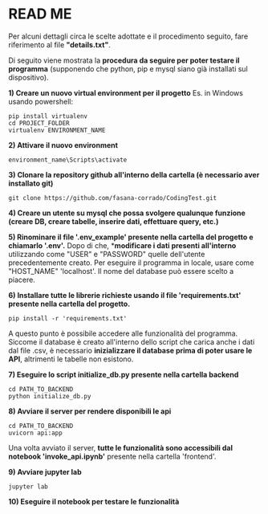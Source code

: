 # READ ME
Per alcuni dettagli circa le scelte adottate e il procedimento seguito, fare riferimento al file **"details.txt"**.

Di seguito viene mostrata la **procedura da seguire per poter testare il programma** (supponendo che python, pip e mysql siano già installati sul dispositivo).

**1) Creare un nuovo virtual environment per il progetto**
Es. in Windows usando powershell:
```
pip install virtualenv
cd PROJECT_FOLDER
virtualenv ENVIRONMENT_NAME
```

**2) Attivare il nuovo environment**
```
environment_name\Scripts\activate
```

**3) Clonare la repository github all'interno della cartella (è necessario aver installato git)**
```
git clone https://github.com/fasana-corrado/CodingTest.git
```

**4) Creare un utente su mysql che possa svolgere qualunque funzione (creare DB, creare tabelle, inserire dati, effettuare query, etc.)**

**5) Rinominare il file '.env_example' presente nella cartella del progetto e chiamarlo '.env'.**
   Dopo di che, ***modificare i dati presenti all'interno** utilizzando come "USER" e "PASSWORD" quelle dell'utente precedentemente creato. Per eseguire il programma in locale, usare come "HOST_NAME"
   'localhost'. Il nome del database può essere scelto a piacere.

**6) Installare tutte le librerie richieste usando il file 'requirements.txt' presente nella cartella del progetto.**
```
pip install -r 'requirements.txt'
```    
A questo punto è possibile accedere alle funzionalità del programma. Siccome il database è creato all'interno dello script che carica anche i dati dal file .csv, è necessario **inizializzare il database prima di poter usare le API**, altrimenti le tabelle non esistono.

**7) Eseguire lo script initialize_db.py presente nella cartella backend**
```
cd PATH_TO_BACKEND
python initialize_db.py
```   

**8) Avviare il server per rendere disponibili le api**
```
cd PATH_TO_BACKEND
uvicorn api:app
```     
Una volta avviato il server, **tutte le funzionalità sono accessibili dal notebook 'invoke_api.ipynb'** presente nella cartella 'frontend'.

**9) Avviare jupyter lab**
```
jupyter lab
```  

**10) Eseguire il notebook per testare le funzionalità**      
